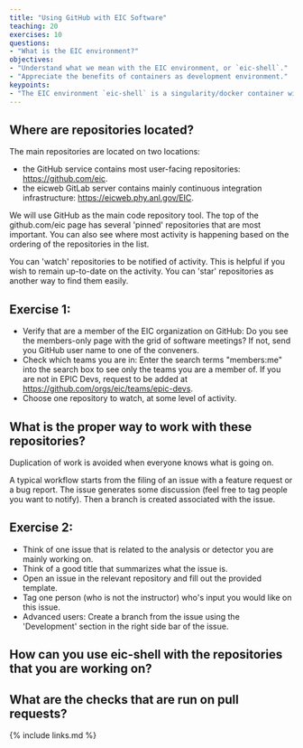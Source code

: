 ```yaml
---
title: "Using GitHub with EIC Software"
teaching: 20
exercises: 10
questions:
- "What is the EIC environment?"
objectives:
- "Understand what we mean with the EIC environment, or `eic-shell`."
- "Appreciate the benefits of containers as development environment."
keypoints:
- "The EIC environment `eic-shell` is a singularity/docker container with a curated selection of software components."
---
```


## Where are repositories located?
The main repositories are located on two locations:
- the GitHub service contains most user-facing repositories: https://github.com/eic.
- the eicweb GitLab server contains mainly continuous integration infrastructure: https://eicweb.phy.anl.gov/EIC.

We will use GitHub as the main code repository tool. The top of the github.com/eic page has several 'pinned' repositories that are most important. You can also see where most activity is happening based on the ordering of the repositories in the list.

You can 'watch' repositories to be notified of activity. This is helpful if you wish to remain up-to-date on the activity. You can 'star' repositories as another way to find them easily.

## Exercise 1:
- Verify that are a member of the EIC organization on GitHub: Do you see the members-only page with the grid of software meetings? If not, send you GitHub user name to one of the conveners.
- Check which teams you are in: Enter the search terms "members:me" into the search box to see only the teams you are a member of. If you are not in EPIC Devs, request to be added at https://github.com/orgs/eic/teams/epic-devs.
- Choose one repository to watch, at some level of activity.

## What is the proper way to work with these repositories?
Duplication of work is avoided when everyone knows what is going on.

A typical workflow starts from the filing of an issue with a feature request or a bug report. The issue generates some discussion (feel free to tag people you want to notify). Then a branch is created associated with the issue.

## Exercise 2:
- Think of one issue that is related to the analysis or detector you are mainly working on.
- Think of a good title that summarizes what the issue is.
- Open an issue in the relevant repository and fill out the provided template.
- Tag one person (who is not the instructor) who's input you would like on this issue.
- Advanced users: Create a branch from the issue using the 'Development' section in the right side bar of the issue.

## How can you use eic-shell with the repositories that you are working on?

## What are the checks that are run on pull requests?

{% include links.md %}
